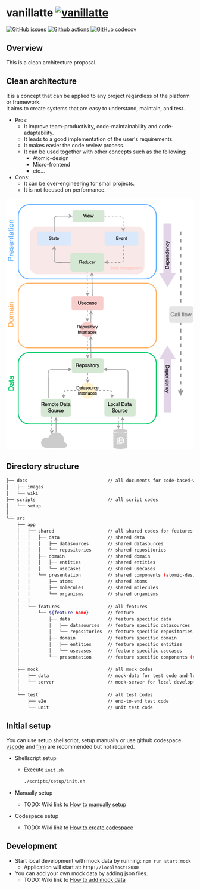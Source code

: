# vanillatte [![vanillatte](https://img.shields.io/badge/---.svg?style=flat&color=fffff4&label=🍦%20vanillatte&labelColor=fffff4)](https://github.com/users/ochairo/projects/5)

[![GitHub issues](https://img.shields.io/github/issues/ochairo/vanillatte?style=plastic&logo=github&logoColor=f2f2f2&label=issues&labelColor=262626)](https://github.com/ochairo/vanillatte/issues)
[![Github actions](https://img.shields.io/github/actions/workflow/status/ochairo/vanillatte/main.yml?branch=development&style=plastic&logo=github&logoColor=f2f2f2&label=ci&labelColor=262626)](https://github.com/ochairo/vanillatte/actions/workflows/main.yml)
[![GitHub codecov](https://img.shields.io/codecov/c/github/ochairo/vanillatte?style=plastic&logo=codecov&logoColor=f2f2f2&label=coverage&labelColor=262626)](#)

## Overview

This is a clean architecture proposal.

## Clean architecture

It is a concept that can be applied to any project regardless of the platform or framework.<br />
It aims to create systems that are easy to understand, maintain, and test.

- Pros:
  - It improve team-productivity, code-maintainability and code-adaptability.
  - It leads to a good implementation of the user's requirements.
  - It makes easier the code review process.
  - It can be used together with other concepts such as the following:
    - Atomic-design
    - Micro-frontend
    - etc...
- Cons:
  - It can be over-engineering for small projects.
  - It is not focused on performance.

![architecture](./docs/images/architecture.png)

## Directory structure

```sh
├── docs                              // all documents for code-based-wiki
│   ├── images
│   └── wiki
├── scripts                           // all script codes
│   └── setup
│
└── src
    ├── app
    │   ├── shared                    // all shared codes for features
    │   │   ├── data                  // shared data
    │   │   │   ├── datasources       // shared datasources
    │   │   │   └── repositories      // shared repositories
    │   │   ├── domain                // shared domain
    │   │   │   ├── entities          // shared entities
    │   │   │   └── usecases          // shared usecases
    │   │   └── presentation          // shared components (atomic-design)
    │   │       ├── atoms             // shared atoms
    │   │       ├── molecules         // shared molecules
    │   │       └── organisms         // shared organisms
    │   │
    │   └── features                  // all features
    │       └── ${feature name}       // feature
    │           ├── data              // feature specific data
    │           │   ├── datasources   // feature specific datasources
    │           │   └── repositories  // feature specific repositories
    │           ├── domain            // feature specific domain
    │           │   ├── entities      // feature specific entities
    │           │   └── usecases      // feature specific usecases
    │           └── presentation      // feature specific components (not atomic-design)
    │
    ├── mock                          // all mock codes
    │   ├── data                      // mock-data for test code and local server
    │   └── server                    // mock-server for local development
    │
    └── test                          // all test codes
        ├── e2e                       // end-to-end test code
        └── unit                      // unit test code
```

## Initial setup

You can use setup shellscript, setup manually or use github codespace.<br />
[vscode](https://github.com/microsoft/vscode) and [fnm](https://github.com/Schniz/fnm?tab=readme-ov-file#readme) are recommended but not required.

- Shellscript setup

  - Execute `init.sh`

    ```bash
    ./scripts/setup/init.sh
    ```

- Manually setup

  - TODO: Wiki link to [How to manually setup]()

- Codespace setup
  - TODO: Wiki link to [How to create codespace]()

## Development

- Start local development with mock data by running: `npm run start:mock`
  - Application will start at: `http://localhost:8080`
- You can add your own mock data by adding json files.
  - TODO: Wiki link to [How to add mock data]()

